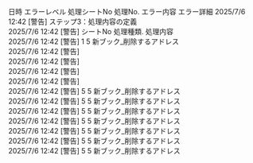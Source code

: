 日時	エラーレベル	処理シートNo	処理No.	エラー内容	エラー詳細
2025/7/6 12:42	[警告]	ステップ3：処理内容の定義			
2025/7/6 12:42	[警告]	シートNo	処理種類.	処理内容	
2025/7/6 12:42	[警告]	1	5	新ブック_削除するアドレス	
2025/7/6 12:42	[警告]				
2025/7/6 12:42	[警告]				
2025/7/6 12:42	[警告]				
2025/7/6 12:42	[警告]				
2025/7/6 12:42	[警告]	5	5	新ブック_削除するアドレス	
2025/7/6 12:42	[警告]	5	5	新ブック_削除するアドレス	
2025/7/6 12:42	[警告]	5	5	新ブック_削除するアドレス	
2025/7/6 12:42	[警告]	5	5	新ブック_削除するアドレス	
2025/7/6 12:42	[警告]	5	5	新ブック_削除するアドレス	
2025/7/6 12:42	[警告]	5	5	新ブック_削除するアドレス	
2025/7/6 12:42	[警告]	5	5	新ブック_削除するアドレス	
